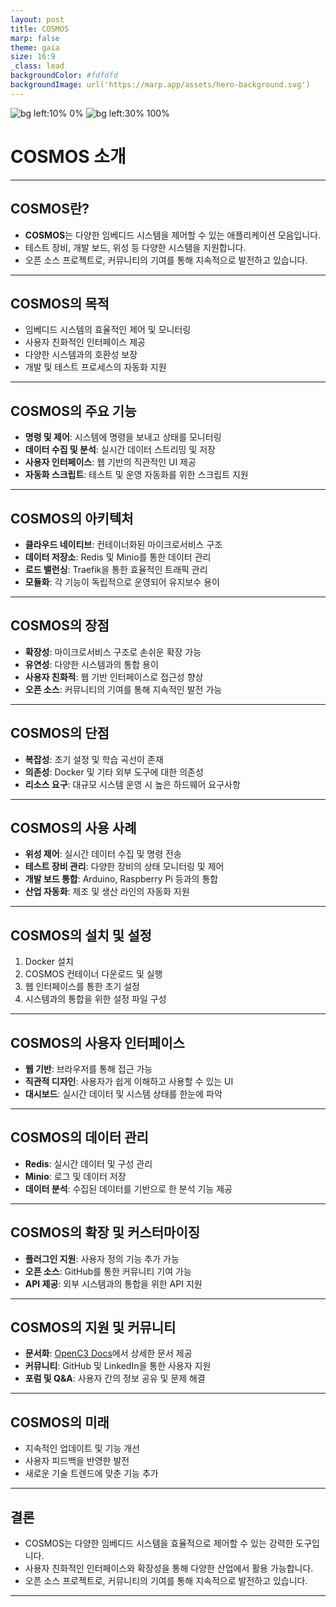 ```yaml
---
layout: post
title: COSMOS
marp: false
theme: gaia
size: 16:9
_class: lead
backgroundColor: #fdfdfd
backgroundImage: url('https://marp.app/assets/hero-background.svg')
---
```


![bg left:10% 0%](https://docs.openc3.com/img/logo.svg)
![bg left:30% 100%](https://docs.openc3.com/img/logo.svg)

# COSMOS 소개

---
<!-- paginate: true -->

## COSMOS란?

- **COSMOS**는 다양한 임베디드 시스템을 제어할 수 있는 애플리케이션 모음입니다.
- 테스트 장비, 개발 보드, 위성 등 다양한 시스템을 지원합니다.
- 오픈 소스 프로젝트로, 커뮤니티의 기여를 통해 지속적으로 발전하고 있습니다.

---

## COSMOS의 목적

- 임베디드 시스템의 효율적인 제어 및 모니터링
- 사용자 친화적인 인터페이스 제공
- 다양한 시스템과의 호환성 보장
- 개발 및 테스트 프로세스의 자동화 지원

---

## COSMOS의 주요 기능

- **명령 및 제어**: 시스템에 명령을 보내고 상태를 모니터링
- **데이터 수집 및 분석**: 실시간 데이터 스트리밍 및 저장
- **사용자 인터페이스**: 웹 기반의 직관적인 UI 제공
- **자동화 스크립트**: 테스트 및 운영 자동화를 위한 스크립트 지원

---

## COSMOS의 아키텍처

- **클라우드 네이티브**: 컨테이너화된 마이크로서비스 구조
- **데이터 저장소**: Redis 및 Minio를 통한 데이터 관리
- **로드 밸런싱**: Traefik을 통한 효율적인 트래픽 관리
- **모듈화**: 각 기능이 독립적으로 운영되어 유지보수 용이

---

## COSMOS의 장점

- **확장성**: 마이크로서비스 구조로 손쉬운 확장 가능
- **유연성**: 다양한 시스템과의 통합 용이
- **사용자 친화적**: 웹 기반 인터페이스로 접근성 향상
- **오픈 소스**: 커뮤니티의 기여를 통해 지속적인 발전 가능

---

## COSMOS의 단점

- **복잡성**: 초기 설정 및 학습 곡선이 존재
- **의존성**: Docker 및 기타 외부 도구에 대한 의존성
- **리소스 요구**: 대규모 시스템 운영 시 높은 하드웨어 요구사항

---

## COSMOS의 사용 사례

- **위성 제어**: 실시간 데이터 수집 및 명령 전송
- **테스트 장비 관리**: 다양한 장비의 상태 모니터링 및 제어
- **개발 보드 통합**: Arduino, Raspberry Pi 등과의 통합
- **산업 자동화**: 제조 및 생산 라인의 자동화 지원

---

## COSMOS의 설치 및 설정

1. Docker 설치
2. COSMOS 컨테이너 다운로드 및 실행
3. 웹 인터페이스를 통한 초기 설정
4. 시스템과의 통합을 위한 설정 파일 구성

---

## COSMOS의 사용자 인터페이스

- **웹 기반**: 브라우저를 통해 접근 가능
- **직관적 디자인**: 사용자가 쉽게 이해하고 사용할 수 있는 UI
- **대시보드**: 실시간 데이터 및 시스템 상태를 한눈에 파악

---

## COSMOS의 데이터 관리

- **Redis**: 실시간 데이터 및 구성 관리
- **Minio**: 로그 및 데이터 저장
- **데이터 분석**: 수집된 데이터를 기반으로 한 분석 기능 제공

---

## COSMOS의 확장 및 커스터마이징

- **플러그인 지원**: 사용자 정의 기능 추가 가능
- **오픈 소스**: GitHub를 통한 커뮤니티 기여 가능
- **API 제공**: 외부 시스템과의 통합을 위한 API 지원

---

## COSMOS의 지원 및 커뮤니티

- **문서화**: [OpenC3 Docs](https://docs.openc3.com/docs)에서 상세한 문서 제공
- **커뮤니티**: GitHub 및 LinkedIn을 통한 사용자 지원
- **포럼 및 Q&A**: 사용자 간의 정보 공유 및 문제 해결

---

## COSMOS의 미래

- 지속적인 업데이트 및 기능 개선
- 사용자 피드백을 반영한 발전
- 새로운 기술 트렌드에 맞춘 기능 추가

---

## 결론

- COSMOS는 다양한 임베디드 시스템을 효율적으로 제어할 수 있는 강력한 도구입니다.
- 사용자 친화적인 인터페이스와 확장성을 통해 다양한 산업에서 활용 가능합니다.
- 오픈 소스 프로젝트로, 커뮤니티의 기여를 통해 지속적으로 발전하고 있습니다.

---
